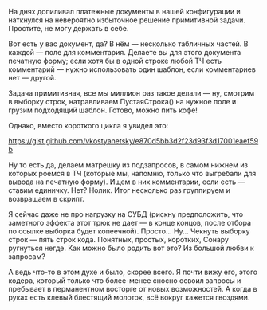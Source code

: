 ﻿На днях допиливал платежные документы в нашей конфигурации и наткнулся на невероятно избыточное решение примитивной задачи. Простите, не  могу держать в себе.

Вот есть у вас документ, да? В нём — несколько табличных частей. В каждой — поле для комментария. Делаете вы для этого документа печатную форму; если хотя бы в одной строке любой ТЧ есть комментарий — нужно использовать один шаблон, если комментариев нет — другой.

Задача примитивная, все мы миллион раз такое делали — ну, смотрим в выборку строк, натравливаем ПустаяСтрока() на нужное поле и грузим подходящий шаблон. Готово, можно пить кофе!

Однако, вместо короткого цикла я увидел это:

https://gist.github.com/vkostyanetsky/e870d5bb3d2f23d93f3d17001eaef59b

Ну то есть да, делаем матрешку из подзапросов, в самом нижнем из которых роемся в ТЧ (которые мы, напомню, только что выгребали для вывода на печатную форму). Ищем в них комментарии, если есть — ставим единичку. Нет? Нолик. Итог несколько раз группируем и возвращаем в скрипт.

Я сейчас даже не про нагрузку на СУБД (рискну предположить, что заметного эффекта этот трюк не дает — в конце концов, после отбора по ссылке выборка будет копеечной). Просто... Ну... Чекнуть выборку строк — пять строк кода. Понятных, простых, коротких, Сонару ругнуться негде. Как можно было родить вот это? Из большой любви к запросам? 

А ведь что-то в этом духе и было, скорее всего. Я почти вижу его, этого кодера, который только что более-менее сносно освоил запросы и пребывает в перманентном восторге от новых возможностей. А когда в руках есть клевый блестящий молоток, всё вокруг кажется гвоздями.